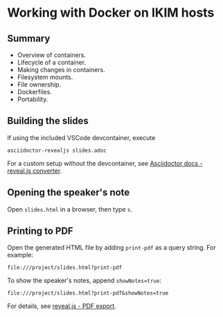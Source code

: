 # Working with Docker on IKIM hosts

## Summary

- Overview of containers.
- Lifecycle of a container.
- Making changes in containers.
- Filesystem mounts.
- File ownership.
- Dockerfiles.
- Portability.

## Building the slides

If using the included VSCode devcontainer, execute

```
asciidoctor-revealjs slides.adoc
```

For a custom setup without the devcontainer, see [Asciidoctor docs - reveal.js converter][1].

## Opening the speaker's note

Open `slides.html` in a browser, then type `s`.

## Printing to PDF

Open the generated HTML file by adding `print-pdf` as a query string.
For example:

```
file:///project/slides.html?print-pdf
```

To show the speaker's notes, append `showNotes=true`:

```
file:///project/slides.html?print-pdf&showNotes=true
```

For details, see [reveal.js - PDF export][2].

[1]: https://docs.asciidoctor.org/reveal.js-converter/latest/setup/standalone-executable/
[2]: https://github.com/hakimel/reveal.js/blob/v3.9/README.md#instructions-1
